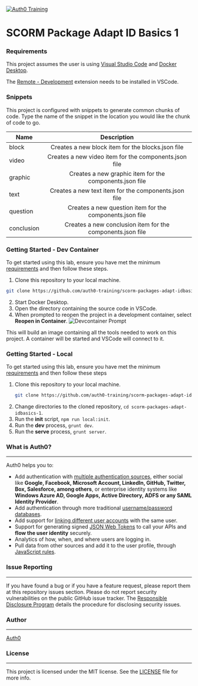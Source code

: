 [![Auth0 Training](https://user-images.githubusercontent.com/73120/125103885-a2bb5d80-e091-11eb-8084-383003f1e484.png "Auth0 Training")](https://training.auth0.com)

# SCORM Package Adapt ID Basics 1

### Requirements

This project assumes the user is using [Visual Studio Code](https://code.visualstudio.com/download) and [Docker Desktop](https://www.docker.com/products/docker-desktop).

The [Remote - Development](https://marketplace.visualstudio.com/items?itemName=ms-vscode-remote.vscode-remote-extensionpack) extension needs to be installed in VSCode.

### Snippets

This project is configured with snippets to generate common chunks of code. Type the name of the snippet in the location you would like the chunk of code to go.

| Name       |                        Description                         |
| ---------- | :--------------------------------------------------------: |
| block      |     Creates a new block item for the blocks.json file      |
| video      |   Creates a new video item for the components.json file    |
| graphic    |  Creates a new graphic item for the components.json file   |
| text       |    Creates a new text item for the components.json file    |
| question   |  Creates a new question item for the components.json file  |
| conclusion | Creates a new conclusion item for the components.json file |

### Getting Started - Dev Container

To get started using this lab, ensure you have met the minimum [requirements](#requirements) and then follow these steps.

1. Clone this repository to your local machine.

```bash
git clone https://github.com/auth0-training/scorm-packages-adapt-idbasics-1.git
```

2. Start Docker Desktop.
3. Open the directory containing the source code in VSCode.
4. When prompted to reopen the project in a development container, select **Reopen in Container**.
   ![Devcontainer Prompt](https://cdn.auth0.com/website/a0fun/v2/devcontainer-prompt.gif?raw=true)

This will build an image containing all the tools needed to work on this project. A container will be started and VSCode will connect to it.

### Getting Started - Local

To get started using this lab, ensure you have met the minimum [requirements](#requirements) and then follow these steps

1. Clone this repository to your local machine.
   ```bash
   git clone https://github.com/auth0-training/scorm-packages-adapt-idbasics-1.git
   ```
1. Change directories to the cloned repository, `cd scorm-packages-adapt-idbasics-1`.
1. Run the **init** script, `npm run local:init`.
1. Run the **dev** process, `grunt dev`.
1. Run the **serve** process, `grunt server`.

### What is Auth0?

---

Auth0 helps you to:

- Add authentication with [multiple authentication sources](https://auth0.com/docs/identityproviders), either social like **Google, Facebook, Microsoft Account, LinkedIn, GitHub, Twitter, Box, Salesforce, among others**, or enterprise identity systems like **Windows Azure AD, Google Apps, Active Directory, ADFS or any SAML Identity Provider**.
- Add authentication through more traditional [username/password databases](https://auth0.com/docs/connections/database/custom-db).
- Add support for [linking different user accounts](https://auth0.com/docs/link-accounts) with the same user.
- Support for generating signed [JSON Web Tokens](https://auth0.com/docs/jwt) to call your APIs and **flow the user identity** securely.
- Analytics of how, when, and where users are logging in.
- Pull data from other sources and add it to the user profile, through [JavaScript rules](https://auth0.com/docs/rules/current).

### Issue Reporting

---

If you have found a bug or if you have a feature request, please report them at this repository issues section. Please do not report security vulnerabilities on the public GitHub issue tracker. The [Responsible Disclosure Program](https://auth0.com/whitehat) details the procedure for disclosing security issues.

### Author

---

[Auth0](https://auth0.com)

### License

---

This project is licensed under the MIT license. See the [LICENSE](LICENSE) file for more info.
